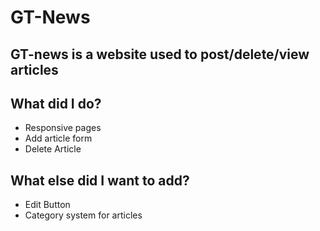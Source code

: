 # GT-News

## GT-news is a website used to post/delete/view articles

## What did I do? 

<ul>
<li>Responsive pages</li>
<li>Add article form</li>
<li>Delete Article</li>
</ul>

## What else did I want to add? 

<ul>
<li>Edit Button</li>
<li>Category system for articles</li>
</ul>